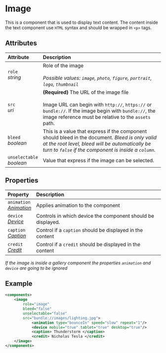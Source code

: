 # Image

This is a component that is used to display text content. The content inside 
the text component use `HTML` syntax and should be wrapped in `<p>` tags.

## Attributes

| Attribute                      | Description                                                                                                                                                                                                        |
| :----------------------------- | :----------------------------------------------------------------------------------------------------------------------------------------------------------------------------------------------------------------- |
| `role` <br/> _string_          | Role of the image </br> </br>_Possible values: `image`, `photo`, `figure`, `portrait`, `logo`, `thumbnail`_                                                                                                        |
| `src` <br/> _uri_              | **(Required)** The URL of the image file </br></br> Image URL can begin with `http://`, `https://` or `bundle://`. If the image begin with `bundle://`, the image reference must be relative to the `assets` path. |
| `bleed` <br/> _boolean_        | This is a value that express if the component should bleed in the document. _Bleed is only valid at the root level, bleed will be automatically be turn to `false` if the component is inside a `column`._         |
| `unselectable` <br/> _boolean_ | Value that express if the image can be selected.                                                                                                                                                                   |


## Properties
| Property                                                          | Description                                                 |
| :---------------------------------------------------------------- | :---------------------------------------------------------- |
| `animation` <br/> _[Animation](../format/AnimationDescriptor.md)_ | Applies animation to the component                          |
| `device` <br/>_[Device](../format/DeviceDescriptor.md)_           | Controls in which device the component should be displayed. |
| `caption` <br/>_[Caption](../format/CaptionDescriptor.md)_        | Control if a `caption` should be displayed in the content   |
| `credit` <br/>_[Credit](../format/CreditDescriptor.md)_           | Control if a `credit` should be displayed in the content    |

_If the image is inside a gallery component the properties `animation` and `device` are going to be ignored_

## Example
```xml
<components>
	<image 
		role="image" 
		bleed="false" 
		unselectable="false" 
		src="bundle://images/lighting.jpg">
			<animation type="bounceIn" speed="slow" repeat="1"/>
			<device mobile="true" tablet="true" desktop="true"/>
			<caption> Thunderstorm </caption>
			<credit> Nicholas Tesla </credit>
	</image>
</components>
```